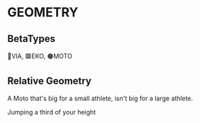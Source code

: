 # GEOMETRY

## BetaTypes

🔻<via>VIA</via>, 🟩<eko>EKO</eko>, 🟠<moto>MOTO</moto>

## Relative Geometry

A Moto that's big for a small athlete, isn't big for a large athlete.

Jumping a third of your height